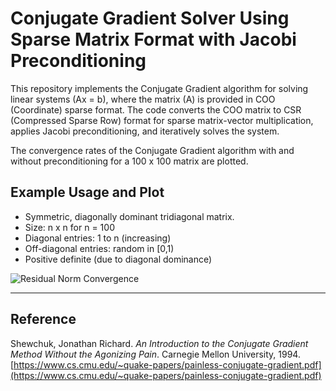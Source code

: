 # Conjugate Gradient Solver Using Sparse Matrix Format with Jacobi Preconditioning

This repository implements the Conjugate Gradient algorithm for solving linear systems \(Ax = b\), where the matrix \(A\) is provided in COO (Coordinate) sparse format. The code converts the COO matrix to CSR (Compressed Sparse Row) format for sparse matrix-vector multiplication, applies Jacobi preconditioning, and iteratively solves the system.

The convergence rates of the Conjugate Gradient algorithm with and without preconditioning for a 100 x 100 matrix are plotted. 

## Example Usage and Plot

- Symmetric, diagonally dominant tridiagonal matrix.  
- Size: n x n for n = 100  
- Diagonal entries: 1 to n (increasing)  
- Off-diagonal entries: random in [0,1)  
- Positive definite (due to diagonal dominance)

![Residual Norm Convergence](comparison_CG_vs_preconditioned.png)



---

## Reference

Shewchuk, Jonathan Richard. *An Introduction to the Conjugate Gradient Method Without the Agonizing Pain*. Carnegie Mellon University, 1994.  
[https://www.cs.cmu.edu/~quake-papers/painless-conjugate-gradient.pdf](https://www.cs.cmu.edu/~quake-papers/painless-conjugate-gradient.pdf)
